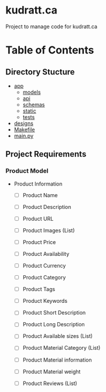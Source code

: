 # kudratt.ca
Project to manage code for kudratt.ca

# Table of Contents


## Directory Stucture

- [app](app)
  - [models](app/models)
  - [api](app/api)
  - [schemas](app/schemas)
  - [static](app/static)
  - [tests](app/tests)
- [designs](designs)
- [Makefile](Makefile)
- [main.py](main.py)

##  Project Requirements


### Product Model

- Product Information
  - [ ] Product Name
  - [ ] Product Description
  - [ ] Product URL
  - [ ] Product Images (List)
  - [ ] Product Price
  - [ ] Product Availability
  - [ ] Product Currency
  - [ ] Product Category
  - [ ] Product Tags
  - [ ] Product Keywords
  - [ ] Product Short Description
  - [ ] Product Long Description
  - [ ] Product Available sizes (List)
  - [ ] Product Material Category (List)
  - [ ] Product Material information
  - [ ] Product Material weight
  - [ ] Product Reviews (List)






